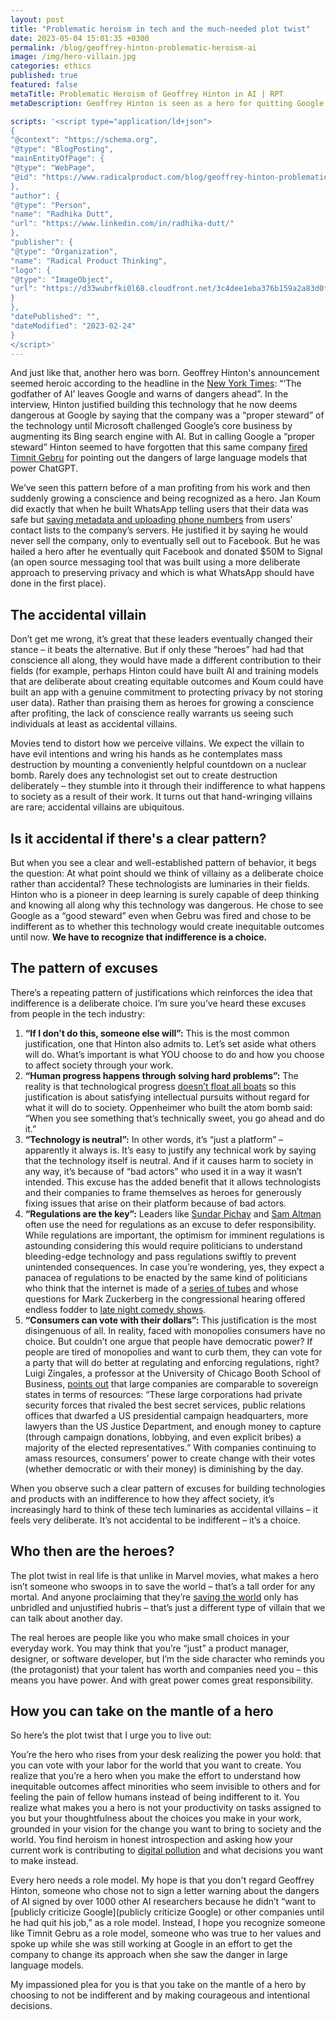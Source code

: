 ```yaml
---
layout: post
title: "Problematic heroism in tech and the much-needed plot twist"
date: 2023-05-04 15:01:35 +0300
permalink: /blog/geoffrey-hinton-problematic-heroism-ai
image: /img/hero-villain.jpg
categories: ethics
published: true
featured: false
metaTitle: Problematic Heroism of Geoffrey Hinton in AI | RPT
metaDescription: Geoffrey Hinton is seen as a hero for quitting Google to speak out about the dangers of AI. Here's why this isn't heroism and what we need from heroes instead.

scripts: '<script type="application/ld+json">
{
"@context": "https://schema.org",
"@type": "BlogPosting",
"mainEntityOfPage": {
"@type": "WebPage",
"@id": "https://www.radicalproduct.com/blog/geoffrey-hinton-problematic-heroism-ai"
},
"author": {
"@type": "Person",
"name": "Radhika Dutt",
"url": "https://www.linkedin.com/in/radhika-dutt/"
},  
"publisher": {
"@type": "Organization",
"name": "Radical Product Thinking",
"logo": {
"@type": "ImageObject",
"url": "https://d33wubrfki0l68.cloudfront.net/3c4dee1eba376b159a2a83d0fee95d9a2bf9de77/0b43e/img/logo.svg"
}
},
"datePublished": "",
"dateModified": "2023-02-24"
}
</script>'
---
```

And just like that, another hero was born. Geoffrey Hinton's announcement seemed heroic according to the headline in the [New York Times](https://www.nytimes.com/2023/05/01/technology/ai-google-chatbot-engineer-quits-hinton.html): “‘The godfather of AI’ leaves Google and warns of dangers ahead”. In the interview, Hinton justified building this technology that he now deems dangerous at Google by saying that the company was a “proper steward” of the technology until Microsoft challenged Google’s core business by augmenting its Bing search engine with AI. But in calling Google a “proper steward” Hinton seemed to have forgotten that this same company [fired Timnit Gebru](https://www.nytimes.com/2020/12/03/technology/google-researcher-timnit-gebru.html) for pointing out the dangers of large language models that power ChatGPT.  

We’ve seen this pattern before of a man profiting from his work and then suddenly growing a conscience and being recognized as a hero. Jan Koum did exactly that when he built WhatsApp telling users that their data was safe but [saving metadata and uploading phone numbers](https://www.forbes.com/sites/andygreenberg/2014/02/21/whatsapp-comes-under-new-scrutiny-for-privacy-policy-encryption-gaffs/?sh=59d20d77795d) from users’ contact lists to the company’s servers. He justified it by saying he would never sell the company, only to eventually sell out to Facebook. But he was hailed a hero after he eventually quit Facebook and donated $50M to Signal (an open source messaging tool that was built using a more deliberate approach to preserving privacy and which is what WhatsApp should have done in the first place).  

## The accidental villain
Don’t get me wrong, it’s great that these leaders eventually changed their stance – it beats the alternative. But if only these “heroes” had had that conscience all along, they would have made a different contribution to their fields (for example, perhaps Hinton could have built AI and training models that are deliberate about creating equitable outcomes and Koum could have built an app with a genuine commitment to protecting privacy by not storing user data). Rather than praising them as heroes for growing a conscience after profiting, the lack of conscience really warrants us seeing such individuals at least as accidental villains.

Movies tend to distort how we perceive villains. We expect the villain to have evil intentions and wring his hands as he contemplates mass destruction by mounting a conveniently helpful countdown on a nuclear bomb. Rarely does any technologist set out to create destruction deliberately – they stumble into it through their indifference to what happens to society as a result of their work. It turns out that hand-wringing villains are rare; accidental villains are ubiquitous.  

## Is it accidental if there's a clear pattern?
But when you see a clear and well-established pattern of behavior, it begs the question: At what point should we think of villainy as a deliberate choice rather than accidental? These technologists are luminaries in their fields. Hinton who is a pioneer in deep learning is surely capable of deep thinking and knowing all along why this technology was dangerous. He chose to see Google as a “good steward” even when Gebru was fired and chose to be indifferent as to whether this technology would create inequitable outcomes until now. **We have to recognize that indifference is a choice.**  

## The pattern of excuses 
There’s a repeating pattern of justifications which reinforces the idea that indifference is a deliberate choice. I’m sure you’ve heard these excuses from people in the tech industry:

1. **“If I don’t do this, someone else will”:** This is the most common justification, one that Hinton also admits to. Let’s set aside what others will do. What’s important is what YOU choose to do and how you choose to affect society through your work. 
2. **“Human progress happens through solving hard problems”:** The reality is that technological progress [doesn’t float all boats](https://www.technologyreview.com/2013/06/12/178008/how-technology-is-destroying-jobs/) so this justification is about satisfying intellectual pursuits without regard for what it will do to society. Oppenheimer who built the atom bomb said: “When you see something that’s technically sweet, you go ahead and do it.” 
3. **“Technology is neutral”:** In other words, it’s “just a platform” – apparently it always is. It’s easy to justify any technical work by saying that the technology itself is neutral. And if it causes harm to society in any way, it’s because of “bad actors” who used it in a way it wasn’t intended. This excuse has the added benefit that it allows technologists and their companies to frame themselves as heroes for generously fixing issues that arise on their platform because of bad actors. 
4. **“Regulations are the key”:** Leaders like [Sundar Pichay](https://www.youtube.com/watch?v=880TBXMuzmk&t=4s) and [Sam Altman](https://www.theguardian.com/technology/2023/mar/17/openai-sam-altman-artificial-intelligence-warning-gpt4) often use the need for regulations as an excuse to defer responsibility. While regulations are important, the optimism for imminent regulations is astounding considering this would require politicians to understand bleeding-edge technology and pass regulations swiftly to prevent unintended consequences. In case you’re wondering, yes, they expect a panacea of regulations to be enacted by the same kind of politicians who think that the internet is made of a [series of tubes](https://en.wikipedia.org/wiki/Series_of_tubes) and whose questions for Mark Zuckerberg in the congressional hearing offered endless fodder to [late night comedy shows](https://www.youtube.com/watch?v=Zo5Qlu9Xu3E&pp=ygU3bGF0ZSBuaWdodCBjb21lZHkgbWFyayB6dWNrZXJiZXJnIGNvbmdyZXNzaW9uYWwgaGVhcmluZw%3D%3D). 
5. **“Consumers can vote with their dollars”:** This justification is the most disingenuous of all. In reality, faced with monopolies consumers have no choice. But couldn’t one argue that people have democratic power? If people are tired of monopolies and want to curb them, they can vote for a party that will do better at regulating and enforcing regulations, right? Luigi Zingales, a professor at the University of Chicago Booth School of Business, [points out](https://pubs.aeaweb.org/doi/pdfplus/10.1257/jep.31.3.113) that large companies are comparable to sovereign states in terms of resources: “These large corporations had private security forces that rivaled the best secret services, public relations offices that dwarfed a US presidential campaign headquarters, more lawyers than the US Justice Department, and enough money to capture (through campaign donations, lobbying, and even explicit bribes) a majority of the elected representatives.” With companies continuing to amass resources, consumers’ power to create change with their votes (whether democratic or with their money) is diminishing by the day. 

When you observe such a clear pattern of excuses for building technologies and products with an indifference to how they affect society, it’s increasingly hard to think of these tech luminaries as accidental villains – it feels very deliberate. It’s not accidental to be indifferent – it’s a choice.  

## Who then are the heroes? 
The plot twist in real life is that unlike in Marvel movies, what makes a hero isn’t someone who swoops in to save the world – that’s a tall order for any mortal. And anyone proclaiming that they’re [saving the world](https://www.theverge.com/2022/7/8/23201082/elon-musk-twitter-deal-is-over) only has unbridled and unjustified hubris – that’s just a different type of villain that we can talk about another day.  

The real heroes are people like you who make small choices in your everyday work. You may think that you’re “just” a product manager, designer, or software developer, but I’m the side character who reminds you (the protagonist) that your talent has worth and companies need you – this means you have power. And with great power comes great responsibility.  

## How you can take on the mantle of a hero
So here’s the plot twist that I urge you to live out:

You’re the hero who rises from your desk realizing the power you hold: that you can vote with your labor for the world that you want to create. You realize that you’re a hero when you make the effort to understand how inequitable outcomes affect minorities who seem invisible to others and for feeling the pain of fellow humans instead of being indifferent to it. You realize what makes you a hero is not your productivity on tasks assigned to you but your thoughtfulness about the choices you make in your work, grounded in your vision for the change you want to bring to society and the world. You find heroism in honest introspection and asking how your current work is contributing to [digital pollution](https://sloanreview.mit.edu/article/combating-the-toll-of-digital-pollution/) and what decisions you want to make instead.

Every hero needs a role model. My hope is that you don't regard Geoffrey Hinton, someone who chose not to sign a letter warning about the dangers of AI signed by over 1000 other AI researchers because he didn’t “want to [publicly criticize Google](publicly criticize Google) or other companies until he had quit his job,” as a role model. Instead, I hope you recognize someone like Timnit Gebru as a role model, someone who was true to her values and spoke up while she was still working at Google in an effort to get the company to change its approach when she saw the danger in large language models.

My impassioned plea for you is that you take on the mantle of a hero by choosing to not be indifferent and by making courageous and intentional decisions.
